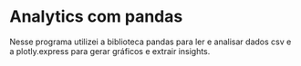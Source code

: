 # Analytics com pandas

Nesse programa utilizei a biblioteca pandas para ler e analisar dados csv e a plotly.express para gerar gráficos e extrair insights.
